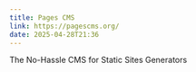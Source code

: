 ```yaml
---
title: Pages CMS
link: https://pagescms.org/
date: 2025-04-28T21:36
---
```

The No-Hassle CMS for Static Sites Generators